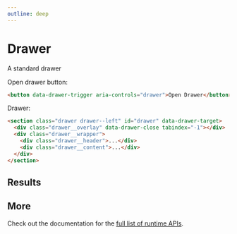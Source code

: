 ```yaml
---
outline: deep
---
```


# Drawer

A standard drawer

Open drawer button:

```html
<button data-drawer-trigger aria-controls="drawer">Open Drawer</button>
```

Drawer:

```html
<section class="drawer drawer--left" id="drawer" data-drawer-target>
  <div class="drawer__overlay" data-drawer-close tabindex="-1"></div>
  <div class="drawer__wrapper">
    <div class="drawer__header">...</div>
    <div class="drawer__content">...</div>
  </div>
</section>
```

## Results

## More

Check out the documentation for the [full list of runtime APIs](https://vitepress.dev/reference/runtime-api#usedata).
